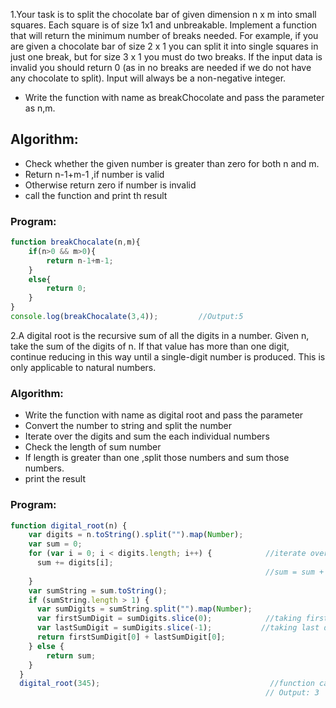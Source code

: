 1.Your task is to split the chocolate bar of given dimension n x m into small squares.
Each square is of size 1x1 and unbreakable.
Implement a function that will return the minimum number of breaks needed.
For example, if you are given a chocolate bar of size 2 x 1 you can split it into single squares in
just one break, but for size 3 x 1 you must do two breaks.
If the input data is invalid you should return 0 (as in no breaks are needed if we do not have any
chocolate to split). Input will always be a non-negative integer.
* Write the function with name as breakChocolate and pass the parameter as n,m.

## Algorithm:
* Check whether the given number is greater than zero for both n and m.
* Return n-1+m-1 ,if number is valid 
* Otherwise return zero if number is invalid 
* call the function and print th result 

### Program:
```js
function breakChocalate(n,m){
    if(n>0 && m>0){
        return n-1+m-1;                  
    }
    else{
        return 0;
    }
}           
console.log(breakChocalate(3,4));         //Output:5                    
```

2.A digital root is the recursive sum of all the digits in a number. Given n, take the sum of the digits
of n. If that value has more than one digit, continue reducing in this way until a single-digit number
is produced. This is only applicable to natural numbers.

### Algorithm:
* Write the function with name as digital root and pass the parameter
* Convert the number to string and split the number 
* Iterate over the digits and sum the each individual numbers
* Check the length of sum number
* If length is greater than one ,split those numbers and sum those numbers.
* print the result

### Program:
```js
function digital_root(n) {
    var digits = n.toString().split("").map(Number);
    var sum = 0;
    for (var i = 0; i < digits.length; i++) {            //iterate over the digits
      sum += digits[i]; 
                                                         //sum = sum + digits[i]
    }
    var sumString = sum.toString();
    if (sumString.length > 1) {
      var sumDigits = sumString.split("").map(Number);
      var firstSumDigit = sumDigits.slice(0);            //taking first digit
      var lastSumDigit = sumDigits.slice(-1);           //taking last digit 
      return firstSumDigit[0] + lastSumDigit[0]; 
    } else {
        return sum;
    }
  }
  digital_root(345);                                      //function call 
                                                         // Output: 3
```